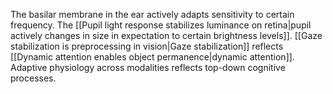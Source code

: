 The basilar membrane in the ear actively adapts sensitivity to certain frequency. The [[Pupil light response stabilizes luminance on retina|pupil actively changes in size in expectation to certain brightness levels]]. [[Gaze stabilization is preprocessing in vision|Gaze stabilization]] reflects [[Dynamic attention enables object permanence|dynamic attention]]. Adaptive physiology across modalities reflects top-down cognitive processes. 